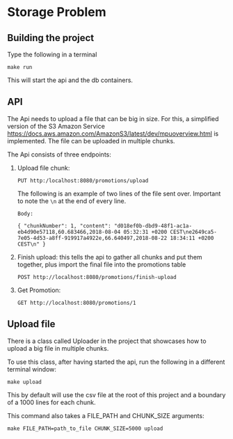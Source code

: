# Storage Problem

## Building the project

Type the following in a terminal

`make run`

This will start the api and the db containers.

## API

The Api needs to upload a file that can be big in size. For this, a simplified version
of the S3 Amazon Service https://docs.aws.amazon.com/AmazonS3/latest/dev/mpuoverview.html is implemented.
The file can be uploaded in multiple chunks.

The Api consists of three endpoints:

1. Upload file chunk:

   `PUT http:/localhost:8080/promotions/upload`

   The following is an example of two lines of the file sent over. Important to note the `\n` at the end of every line.

   `Body:`

   `{ "chunkNumber": 1, "content": "d018ef0b-dbd9-48f1-ac1a-eb4d90e57118,60.683466,2018-08-04 05:32:31 +0200 CEST\ne2649ca5-7e05-4d53-a8ff-919917a4922e,66.640497,2018-08-22 18:34:11 +0200 CEST\n" }`

2. Finish upload: this tells the api to gather all chunks and put them together, plus import the final file into the promotions table

   `POST http://localhost:8080/promotions/finish-upload`

3. Get Promotion:

   `GET http://localhost:8080/promotions/1`

## Upload file

There is a class called Uploader in the project that showcases how to upload a big file in multiple chunks.

To use this class, after having started the api, run the following in a different terminal window:

`make upload`

This by default will use the csv file at the root of this project and a boundary of a 1000 lines for each chunk.

This command also takes a FILE_PATH and CHUNK_SIZE arguments:

`make FILE_PATH=path_to_file CHUNK_SIZE=5000 upload`
